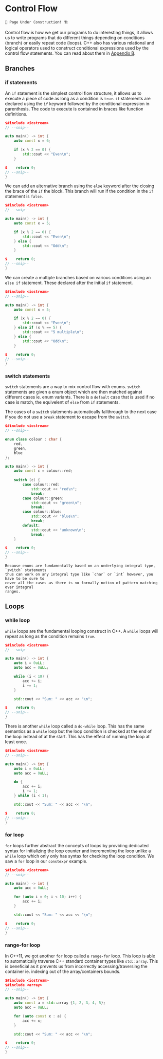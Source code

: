 # Control Flow

```admonish warning
🚧 Page Under Construction! 🏗️
```

Control flow is how we get our programs to do interesting things, it allows us to write
programs that do different things depending on conditions (branch) or easily repeat code
(loops). C++ also has various relational and logical operators used to construct
conditional expressions used by the control flow statements. You can read about them in
[Appendix B](../appendix/B-operators.md).

## Branches

### if statements

An `if` statement is the simplest control flow structure, it allows us to execute a piece
of code as long as a condition is `true`. `if` statements are declared using the `if`
keyword followed by the conditional expression in parenthesis. The code to execute is
contained in braces like function definitions.

```cpp
$#include <iostream>
// --snip--

auto main() -> int {
    auto const x = 6;

    if (x % 2 == 0) {
        std::cout << "Even\n";
    }

$    return 0;
// --snip--
}
```

We can add an alternative branch using the `else` keyword after the closing the brace of
the `if` the block. This branch will run if the condition in the `if` statement is
`false`. 

```cpp
$#include <iostream>
// --snip--

auto main() -> int {
    auto const x = 5;

    if (x % 2 == 0) {
        std::cout << "Even\n";
    } else {
        std::cout << "Odd\n";
    }

$    return 0;
// --snip--
}
```

We can create a multiple branches based on various conditions using an `else if`
statement. These declared after the initial `if` statement.

```cpp
$#include <iostream>
// --snip--

auto main() -> int {
    auto const x = 5;

    if (x % 2 == 0) {
        std::cout << "Even\n";
    } else if (x % == 5) {
        std::cout << "5 multiple\n";
    } else {
        std::cout << "Odd\n";
    }

$    return 0;
// --snip--
}
```

### switch statements

`switch` statements are a way to mix control flow with enums. `switch` statements are
given a enum object which are then matched against different cases ie. enum variants.
There is a `default` case that is used if no case is match, the equivelent of `else`
from `if` statements.

The cases of a `switch` statements automatically fallthrough to the next case if you do
not use a `break` statement to escape from the `switch`.

```cpp
$#include <iostream>
// --snip--

enum class colour : char {
    red,
    green,
    blue
};

auto main() -> int {
    auto const c = colour::red;
    
    switch (c) {
        case colour::red:
            std::cout << "red\n";
            break;
        case colour::green:
            std::cout << "green\n";
            break;
        case colour::blue:
            std::cout << "blue\n";
            break;
        default:
            std::cout << "unknown\n";
            break;
    }

$    return 0;
// --snip--
}
```

```admonish note
Because enums are fundamentally based on an underlying integral type, `switch` statements
thus can work on any integral type like `char` or `int` however, you have to be sure to
cover all the cases as there is no formally notion of pattern matching over integral
ranges.
```

## Loops

### while loop

`while` loops are the fundamental looping construct in C++. A `while` loops will repeat
as long as the condition remains `true`.

```cpp
$#include <iostream>
// --snip--

auto main() -> int {
    auto i = 0uLL;
    auto acc = 0uLL;

    while (i < 10) {
        acc += i;
        i += 1;
    }

    std::cout << "Sum: " << acc << "\n";

$    return 0;
// --snip--
}
```

There is another `while` loop called a `do-while` loop. This has the same semantics as
a `while` loop but the loop condition is checked at the end of the loop instead of at the
start. This has the effect of running the loop at least once.

```cpp
$#include <iostream>
// --snip--

auto main() -> int {
    auto i = 0uLL;
    auto acc = 0uLL;

    do {
        acc += i;
        i += 1;
    } while (i < 1);

    std::cout << "Sum: " << acc << "\n";

$    return 0;
// --snip--
}
```

### for loop

`for` loops further abstract the concepts of loops by providing dedicated syntax for
initializing the loop counter and incrementing the loop unlike a `while` loop which only
only has syntax for checking the loop condition. We saw a `for` loop in our `constexpr`
example.

```cpp
$#include <iostream>
// --snip--

auto main() -> int {
    auto acc = 0uLL;

    for (auto i = 0; i < 10; i++) {
        acc += i;
    }

    std::cout << "Sum: " << acc << "\n";

$    return 0;
// --snip--
}
```

### range-for loop

In C++11, we got another `for` loop called a `range-for` loop. This loop is able to
automatically traverse C++ standard container types like `std::array`. This is beneficial
as it prevents us from incorrectly accessing/traversing the container ie. indexing out of
the array/containers bounds.

```cpp
$#include <iostream>
$#include <array>
// --snip--

auto main() -> int {
    auto const a = std::array {1, 2, 3, 4, 5};
    auto acc = 0uLL;

    for (auto const x : a) {
        acc += x;
    }

    std::cout << "Sum: " << acc << "\n";

$    return 0;
// --snip--
}
```

